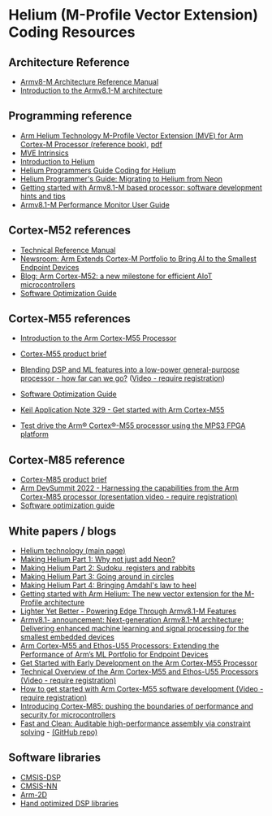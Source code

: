 # Helium (M-Profile Vector Extension) Coding Resources

## Architecture Reference

- [Armv8-M Architecture Reference Manual](https://developer.arm.com/documentation/ddi0553/latest/)
- [Introduction to the Armv8.1-M architecture](https://armkeil.blob.core.windows.net/developer/Files/pdf/white-paper/introduction-to-armv8-1-m-architecture.pdf)

## Programming reference

- [Arm Helium Technology M-Profile Vector Extension (MVE) for Arm Cortex-M Processor (reference book)](https://www.arm.com/resources/ebook/helium-mve-reference-book), [pdf](https://github.com/arm-university/Arm-Helium-Technology/blob/main/HeliumTechnology_referencebook.pdf)
- [MVE Intrinsics](https://developer.arm.com/architectures/instruction-sets/intrinsics/#f:@navigationhierarchiessimdisa=[Helium])
- [Introduction to Helium](https://developer.arm.com/documentation/102102/0103/?lang=en)
- [Helium Programmers Guide Coding for Helium](https://developer.arm.com/documentation/102095/0101/?lang=en)
- [Helium Programmer's Guide: Migrating to Helium from Neon](https://developer.arm.com/documentation/102107a/0100/?lang=en)
- [Getting started with Armv8.1-M based processor: software development hints and tips](https://community.arm.com/arm-community-blogs/b/architectures-and-processors-blog/posts/armv8_2d00_m-based-processor-software-development-hints-and-tips)
- [Armv8.1-M Performance Monitor User Guide](https://developer.arm.com/documentation/arm051-799564642-251/latest)

## Cortex-M52 references

- [Technical Reference Manual](https://developer.arm.com/documentation/102776/0002/)
- [Newsroom: Arm Extends Cortex-M Portfolio to Bring AI to the Smallest Endpoint Devices​](https://newsroom.arm.com/news/arm-cortex-m52)
- [Blog: Arm Cortex-M52: a new milestone for efficient AIoT microcontrollers](https://community.arm.com/arm-community-blogs/b/internet-of-things-blog/posts/introducing-cortex-m52)
- [Software Optimization Guide](https://developer.arm.com/documentation/107730/0003)

## Cortex-M55 references

- [Introduction to the Arm Cortex-M55 Processor](https://armkeil.blob.core.windows.net/developer/Files/pdf/white-paper/introduction-to-arm-cortex-m55-processor.pdf)
- [Cortex-M55 product brief](https://armkeil.blob.core.windows.net/developer/Files/pdf/AI/Arm-Cortex-M55-Product-Brief.pdf)
- [Blending DSP and ML features into a low-power general-purpose processor - how far can we go?](https://armkeil.blob.core.windows.net/developer/Files/pdf/white-paper/blending-dsp-and-ml-features-into-a-low-power-general-purpose-processor.pdf) ([Video - require registration](https://onlinexperiences.com/scripts/Server.nxp?LASCmd=AI:4;F:QS!10100&ShowUUID=3B24ECCD-AFBC-4117-A6AB-A3441086B3C3&AffiliateData=arm))
- [Software Optimization Guide](https://developer.arm.com/documentation/102692/latest/)

- [Keil Application Note 329 - Get started with Arm Cortex-M55](https://developer.arm.com/documentation/kan329/latest/)
- [Test drive the Arm®︎ Cortex®︎-M55 processor using the MPS3 FPGA platform](https://community.arm.com/arm-community-blogs/b/architectures-and-processors-blog/posts/test-drive-the-arm-cortex--m55-processor-using-the-mps3-fpga-platform)

## Cortex-M85 reference

- [Cortex-M85 product brief](https://armkeil.blob.core.windows.net/developer/Files/pdf/product-brief/arm-cortex-m85-product-brief.pdf)
- [Arm DevSummit 2022 - Harnessing the capabilities from the Arm Cortex-M85 processor (presentation video - require registration)](https://devsummit.arm.com/flow/arm/devsummit22/sessions-catalog/page/sessions/session/1656323015553001inMB)
- [Software optimization guide](https://developer.arm.com/documentation/107950/latest/)

## White papers / blogs

- [Helium technology (main page)](https://www.arm.com/why-arm/technologies/helium)
- [Making Helium Part 1: Why not just add
Neon?](https://community.arm.com/arm-research/b/articles/posts/making-helium-why-not-just-add-neon)
- [Making Helium Part 2: Sudoku, registers and
rabbits](https://community.arm.com/developer/research/b/articles/posts/making-helium-sudoku-registers-and-rabbits)
- [Making Helium Part 3: Going around in
circles](https://community.arm.com/developer/research/b/articles/posts/making-helium-going-around-in-circles)
- [Making Helium Part 4: Bringing Amdahl\'s law to
heel](https://community.arm.com/developer/research/b/articles/posts/making-helium-bringing-amdahl-s-law-to-heel)
- [Getting started with Arm Helium: The new vector extension for the
M-Profile
architecture](https://community.arm.com/processors/b/blog/posts/arm-helium-the-new-vector-extension-for-arm-m-profile-architecture)
- [Lighter Yet Better - Powering Edge Through Armv8.1-M Features](https://developer.arm.com/documentation/107564/latest/)
- [Armv8.1- announcement: Next-generation Armv8.1-M architecture: Delivering enhanced machine learning and signal processing for the smallest embedded devices](https://www.arm.com/company/news/2019/02/next-generation-armv8-1-m-architecture)
- [Arm Cortex-M55 and Ethos-U55 Processors: Extending the Performance of Arm’s ML Portfolio for Endpoint Devices](https://community.arm.com/arm-community-blogs/b/architectures-and-processors-blog/posts/cortex-m55-and-ethos-u55-processors-extending-the-performance-of-arm-ml-portfolio-for-endpoint-devices)
- [Get Started with Early Development on the Arm Cortex-M55 Processor](https://community.arm.com/arm-community-blogs/b/tools-software-ides-blog/posts/start-early-development-on-arm-cortex-m55-processor)
- [Technical Overview of the Arm Cortex-M55 and Ethos-U55 Processors (Video - require registration)](https://www.brighttalk.com/webcast/17792/391867)
- [How to get started with Arm Cortex-M55 software development (Video - require registration)](https://www.brighttalk.com/webcast/17792/386144)
- [Introducing Cortex-M85: pushing the boundaries of performance and security for microcontrollers](https://community.arm.com/arm-community-blogs/b/internet-of-things-blog/posts/introducing-cortex-m85)
- [Fast and Clean: Auditable high-performance assembly via constraint solving](https://eprint.iacr.org/2022/1303) - [\(GitHub repo\)](https://github.com/slothy-optimizer/slothy)

## Software libraries

- [CMSIS-DSP](https://github.com/ARM-software/CMSIS-DSP)
- [CMSIS-NN](https://github.com/ARM-software/CMSIS-NN)
- [Arm-2D](https://github.com/ARM-software/Arm-2D)
- [Hand optimized DSP libraries](https://github.com/ARM-software/EndpointAI/tree/master/Kernels/ARM-Optimized/DSP/Source)
